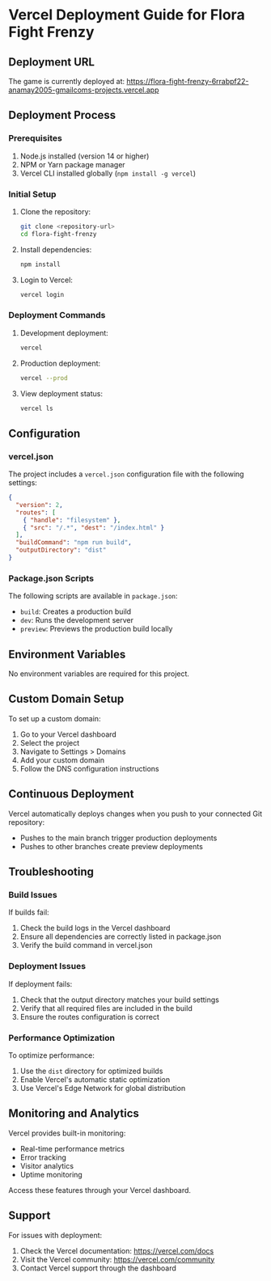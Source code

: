 # Vercel Deployment Guide for Flora Fight Frenzy

## Deployment URL
The game is currently deployed at: https://flora-fight-frenzy-6rrabpf22-anamay2005-gmailcoms-projects.vercel.app

## Deployment Process

### Prerequisites
1. Node.js installed (version 14 or higher)
2. NPM or Yarn package manager
3. Vercel CLI installed globally (`npm install -g vercel`)

### Initial Setup
1. Clone the repository:
   ```bash
   git clone <repository-url>
   cd flora-fight-frenzy
   ```

2. Install dependencies:
   ```bash
   npm install
   ```

3. Login to Vercel:
   ```bash
   vercel login
   ```

### Deployment Commands
1. Development deployment:
   ```bash
   vercel
   ```

2. Production deployment:
   ```bash
   vercel --prod
   ```

3. View deployment status:
   ```bash
   vercel ls
   ```

## Configuration

### vercel.json
The project includes a `vercel.json` configuration file with the following settings:
```json
{
  "version": 2,
  "routes": [
    { "handle": "filesystem" },
    { "src": "/.*", "dest": "/index.html" }
  ],
  "buildCommand": "npm run build",
  "outputDirectory": "dist"
}
```

### Package.json Scripts
The following scripts are available in `package.json`:
- `build`: Creates a production build
- `dev`: Runs the development server
- `preview`: Previews the production build locally

## Environment Variables
No environment variables are required for this project.

## Custom Domain Setup
To set up a custom domain:
1. Go to your Vercel dashboard
2. Select the project
3. Navigate to Settings > Domains
4. Add your custom domain
5. Follow the DNS configuration instructions

## Continuous Deployment
Vercel automatically deploys changes when you push to your connected Git repository:
- Pushes to the main branch trigger production deployments
- Pushes to other branches create preview deployments

## Troubleshooting

### Build Issues
If builds fail:
1. Check the build logs in the Vercel dashboard
2. Ensure all dependencies are correctly listed in package.json
3. Verify the build command in vercel.json

### Deployment Issues
If deployment fails:
1. Check that the output directory matches your build settings
2. Verify that all required files are included in the build
3. Ensure the routes configuration is correct

### Performance Optimization
To optimize performance:
1. Use the `dist` directory for optimized builds
2. Enable Vercel's automatic static optimization
3. Use Vercel's Edge Network for global distribution

## Monitoring and Analytics
Vercel provides built-in monitoring:
- Real-time performance metrics
- Error tracking
- Visitor analytics
- Uptime monitoring

Access these features through your Vercel dashboard.

## Support
For issues with deployment:
1. Check the Vercel documentation: https://vercel.com/docs
2. Visit the Vercel community: https://vercel.com/community
3. Contact Vercel support through the dashboard